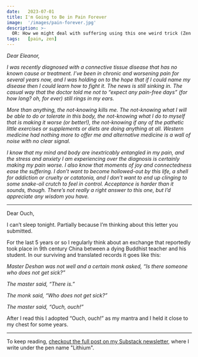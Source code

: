 ```yaml
---
date:   2023-07-01
title: I'm Going to Be in Pain Forever
image:  '/images/pain-forever.jpg'
description: >-
  OR: How we might deal with suffering using this one weird trick (Zen koans)
tags:   [pain, zen]
---
```


*Dear Eleanor,*

*I was recently diagnosed with a connective tissue disease that has no known cause or treatment. I’ve been in chronic and worsening pain for several years now, and I was holding on to the hope that if I could name my disease then I could learn how to fight it. The news is still sinking in. The casual way that the doctor told me not to “expect any pain-free days” (for how long? oh, for ever) still rings in my ears.*

*More than anything, the not-knowing kills me. The not-knowing what I will be able to do or tolerate in this body, the not-knowing what I do to myself that is making it worse (or better!), the not-knowing if any of the pathetic little exercises or supplements or diets are doing anything at all. Western medicine had nothing more to offer me and alternative medicine is a wall of noise with no clear signal.*

*I know that my mind and body are inextricably entangled in my pain, and the stress and anxiety I am experiencing over the diagnosis is certainly making my pain worse. I also know that moments of joy and connectedness ease the suffering. I don’t want to become hollowed-out by this life, a shell for addiction or cruelty or catatonia, and I don’t want to end up clinging to some snake-oil crutch to feel in control. Acceptance is harder than it sounds, though. There’s not really a right answer to this one, but I’d appreciate any wisdom you have.*

---

Dear Ouch,

I can’t sleep tonight. Partially because I’m thinking about this letter you submitted.

For the last 5 years or so I regularly think about an exchange that reportedly took place in 9th century China between a dying Buddhist teacher and his student. In our surviving and translated records it goes like this:

*Master Deshan was not well and a certain monk asked, “Is there someone who does not get sick?”*

*The master said, “There is.”*

*The monk said, “Who does not get sick?”*

*The master said, “Ouch, ouch!”*

After I read this I adopted “Ouch, ouch!” as my mantra and I held it close to my chest for some years. 

---

To keep reading, [checkout the full post on my Substack newsletter](https://dearlithium.substack.com/p/im-going-to-be-in-pain-forever), where I write under the pen name "Lithium".